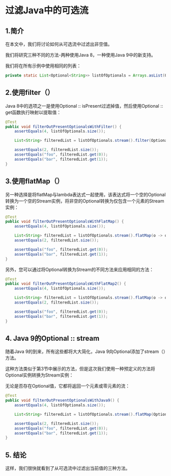 # 过滤Java中的可选流

## 1.简介
在本文中，我们将讨论如何从可选流中过滤出非空值。

我们将研究三种不同的方法-两种使用Java 8，一种使用Java 9中的新支持。


我们将在所有示例中使用相同的列表：

```java
private static List<Optional<String>> listOfOptionals = Arrays.asList(Optional.empty(), Optional.of("foo"), Optional.empty(), Optional.of("bar"));
```

## 2.使用filter（）
Java 8中的选项之一是使用Optional :: isPresent过滤掉值，然后使用Optional :: get函数执行映射以提取值：

```java
@Test
public void filterOutPresentOptionalsWithFilter() {
    assertEquals(4, listOfOptionals.size());

    List<String> filteredList = listOfOptionals.stream().filter(Optional::isPresent).map(Optional::get).collect(Collectors.toList());

    assertEquals(2, filteredList.size());
    assertEquals("foo", filteredList.get(0));
    assertEquals("bar", filteredList.get(1));
}
```

## 3.使用flatMap（）
另一种选择是将flatMap与lambda表达式一起使用，该表达式将一个空的Optional转换为一个空的Stream实例，将非空的Optional转换为仅包含一个元素的Stream实例：

```java
@Test
public void filterOutPresentOptionalsWithFlatMap() {
    assertEquals(4, listOfOptionals.size());

    List<String> filteredList = listOfOptionals.stream().flatMap(o -> o.isPresent() ? Stream.of(o.get()) : Stream.empty()).collect(Collectors.toList());
    assertEquals(2, filteredList.size());

    assertEquals("foo", filteredList.get(0));
    assertEquals("bar", filteredList.get(1));
}
```

另外，您可以通过将Optional转换为Stream的不同方法来应用相同的方法：

```java
@Test
public void filterOutPresentOptionalsWithFlatMap2() {
    assertEquals(4, listOfOptionals.size());

    List<String> filteredList = listOfOptionals.stream().flatMap(o -> o.map(Stream::of).orElseGet(Stream::empty)).collect(Collectors.toList());
    assertEquals(2, filteredList.size());

    assertEquals("foo", filteredList.get(0));
    assertEquals("bar", filteredList.get(1));
}
```

## 4. Java 9的Optional :: stream
随着Java 9的到来，所有这些都将大大简化，Java 9向Optional添加了stream（）方法。

这种方法类似于第3节中展示的方法，但是这次我们使用一种预定义的方法将Optional实例转换为Stream实例：

无论是否存在Optional值，它都将返回一个元素或零元素的流：

```java
@Test
public void filterOutPresentOptionalsWithJava9() {
    assertEquals(4, listOfOptionals.size());

    List<String> filteredList = listOfOptionals.stream().flatMap(Optional::stream).collect(Collectors.toList());

    assertEquals(2, filteredList.size());
    assertEquals("foo", filteredList.get(0));
    assertEquals("bar", filteredList.get(1));
}
```

## 5. 结论
这样，我们很快就看到了从可选流中过滤出当前值的三种方法。